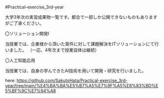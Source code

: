 #Practical-exercise_3rd-year

大学3年次の実習成果物一覧です。都合で一部しか公開できないものもありますがご了承ください。

〇ソリューション開発Ⅰ

当授業では、企業様から頂いた案件に対して課題解決をITソリューションにて行いました。
（一応、4年次まで授業自体は継続）

〇人工知能応用

当授業では、自身の学んできたAI技術を用いて開発・研究を行いました。

here: https://github.com/SakutoHata/Practical-exercise_3rd-year/tree/main/%E4%BA%BA%E5%B7%A5%E7%9F%A5%E8%83%BD%E5%BF%9C%E7%94%A8
